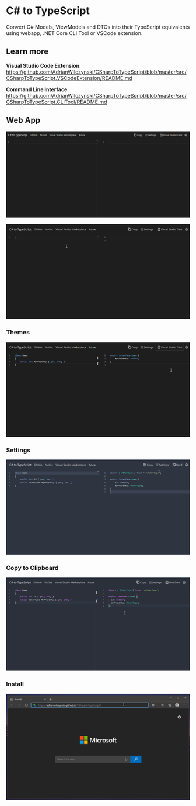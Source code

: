 # C# to TypeScript

Convert C# Models, ViewModels and DTOs into their TypeScript equivalents using webapp, .NET Core CLI Tool or VSCode extension.

## Learn more

**Visual Studio Code Extension**: https://github.com/AdrianWilczynski/CSharpToTypeScript/blob/master/src/CSharpToTypeScript.VSCodeExtension/README.md

**Command Line Interface**: https://github.com/AdrianWilczynski/CSharpToTypeScript/blob/master/src/CSharpToTypeScript.CLITool/README.md

## Web App

![SPA](img/spa.gif)

![Sample Snippet](img/spa-sample-snippet.gif)

### Themes

![Themes](img/spa-themes.gif)

### Settings

![Settings](img/spa-settings.gif)

### Copy to Clipboard

![Copy](img/spa-copy.gif)

### Install

![PWA](img/spa-pwa.gif)